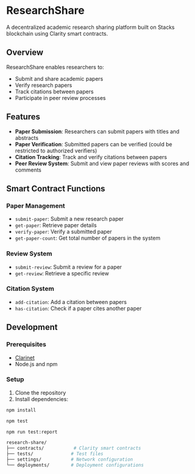 # ResearchShare

A decentralized academic research sharing platform built on Stacks blockchain using Clarity smart contracts.

## Overview

ResearchShare enables researchers to:
- Submit and share academic papers
- Verify research papers
- Track citations between papers
- Participate in peer review processes

## Features

- **Paper Submission**: Researchers can submit papers with titles and abstracts
- **Paper Verification**: Submitted papers can be verified (could be restricted to authorized verifiers)
- **Citation Tracking**: Track and verify citations between papers
- **Peer Review System**: Submit and view paper reviews with scores and comments

## Smart Contract Functions

### Paper Management
- `submit-paper`: Submit a new research paper
- `get-paper`: Retrieve paper details
- `verify-paper`: Verify a submitted paper
- `get-paper-count`: Get total number of papers in the system

### Review System
- `submit-review`: Submit a review for a paper
- `get-review`: Retrieve a specific review

### Citation System
- `add-citation`: Add a citation between papers
- `has-citation`: Check if a paper cites another paper

## Development

### Prerequisites
- [Clarinet](https://github.com/hirosystems/clarinet)
- Node.js and npm

### Setup
1. Clone the repository
2. Install dependencies:
```bash
npm install

npm test

npm run test:report

research-share/
├── contracts/           # Clarity smart contracts
├── tests/              # Test files
├── settings/           # Network configuration
└── deployments/        # Deployment configurations

